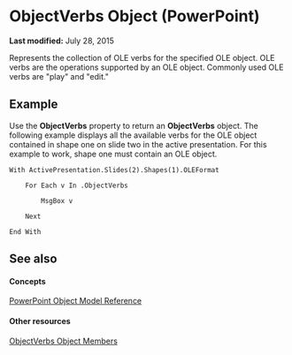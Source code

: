 
# ObjectVerbs Object (PowerPoint)

 **Last modified:** July 28, 2015

Represents the collection of OLE verbs for the specified OLE object. OLE verbs are the operations supported by an OLE object. Commonly used OLE verbs are "play" and "edit."

## Example

Use the  **ObjectVerbs** property to return an **ObjectVerbs** object. The following example displays all the available verbs for the OLE object contained in shape one on slide two in the active presentation. For this example to work, shape one must contain an OLE object.


```
With ActivePresentation.Slides(2).Shapes(1).OLEFormat

    For Each v In .ObjectVerbs

        MsgBox v

    Next

End With
```


## See also


#### Concepts


 [PowerPoint Object Model Reference](00acd64a-5896-0459-39af-98df2849849e.md)
#### Other resources


 [ObjectVerbs Object Members](08f52401-debe-422c-177c-603e2f9d7b1b.md)
